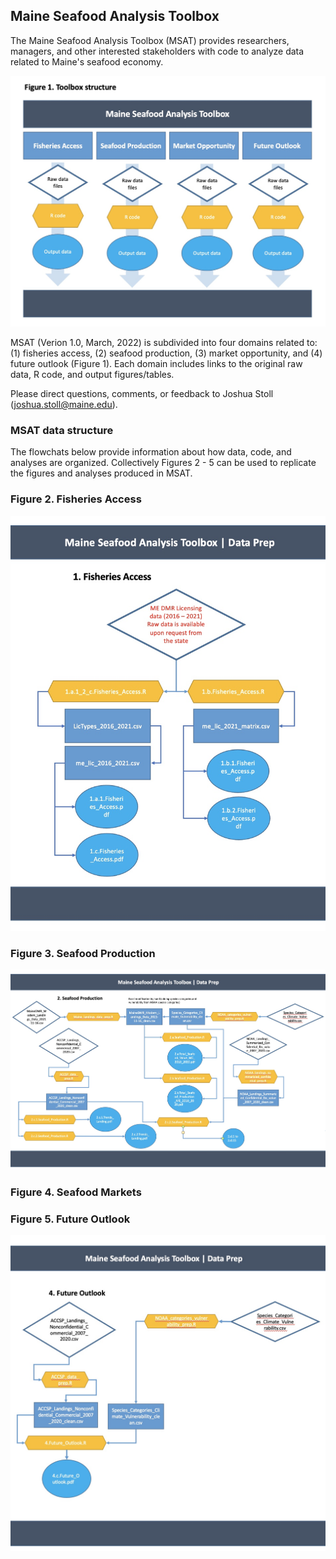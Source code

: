 ## Maine Seafood Analysis Toolbox

The Maine Seafood Analysis Toolbox (MSAT) provides researchers, managers, and other interested stakeholders with code to analyze data related to Maine's seafood economy. 

<img style="float: center;" src="https://github.com/Social-Oceans-Lab/Maine_Seafood_Analysis/blob/main/Background/Fig1.Toolbox.jpg" alt="Figure1_Toolbox_Structure" width="600"> 

MSAT (Verion 1.0, March, 2022) is subdivided into four domains related to: (1) fisheries access, (2) seafood production, (3) market opportunity, and (4) future outlook (Figure 1). Each domain includes links to the original raw data, R code, and output figures/tables. 

Please direct questions, comments, or feedback to Joshua Stoll (joshua.stoll@maine.edu). 

### MSAT data structure

The flowchats below provide information about how data, code, and analyses are organized. Collectively Figures 2 - 5 can be used to replicate the figures and analyses produced in MSAT.  


### Figure 2. Fisheries Access

<img style="float: center;" src="https://github.com/Social-Oceans-Lab/Maine_Seafood_Analysis/blob/main/Background/Fig2.Toolbox.jpg" alt="Figure2_Toolbox_Structure" width="600"> 



### Figure 3. Seafood Production

<img style="float: center;" src="https://github.com/Social-Oceans-Lab/Maine_Seafood_Analysis/blob/main/Background/Fig3.Toolbox.jpg" alt="Figure3_Toolbox_Structure" width="600"> 

### Figure 4. Seafood Markets


### Figure 5. Future Outlook


<img style="float: center;" src="https://github.com/Social-Oceans-Lab/Maine_Seafood_Analysis/blob/main/Background/Fig5.Toolbox.jpg" alt="Figure5_Toolbox_Structure" width="600"> 
